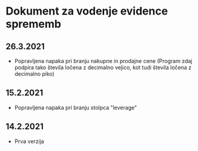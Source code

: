 # Dokument za vodenje evidence sprememb

## 26.3.2021

- Popravljena napaka pri branju nakupne in prodajne cene (Program zdaj podpira tako števila ločena z decimalno vejico, kot tudi števila ločena z decimalno piko)

## 15.2.2021

- Popravljena napaka pri branju stolpca "leverage"

## 14.2.2021

- Prva verzija
